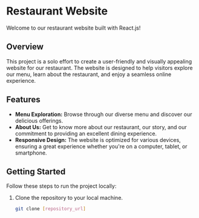 # Restaurant Website

Welcome to our restaurant website built with React.js!

## Overview

This project is a solo effort to create a user-friendly and visually appealing website for our restaurant. The website is designed to help visitors explore our menu, learn about the restaurant, and enjoy a seamless online experience.

## Features

- **Menu Exploration:** Browse through our diverse menu and discover our delicious offerings.
- **About Us:** Get to know more about our restaurant, our story, and our commitment to providing an excellent dining experience.
- **Responsive Design:** The website is optimized for various devices, ensuring a great experience whether you're on a computer, tablet, or smartphone.

## Getting Started

Follow these steps to run the project locally:

1. Clone the repository to your local machine.
   ```bash
   git clone [repository_url]

